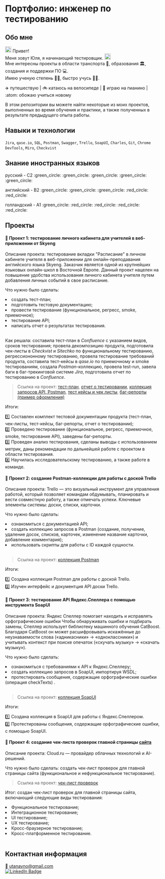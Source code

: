 # Портфолио: инженер по тестированию
## Обо мне
<img src="https://media.giphy.com/media/hvRJCLFzcasrR4ia7z/giphy.gif" width="20px"/> Привет! <br> Меня зовут Юля, я начинающий тестировщик. <img src= "https://media.giphy.com/media/l3vR85PnGsBwu1PFK/giphy.gif" width="20px"/> <br> Мне интересны проекты в области транспорта :tram:, образования :classical_building:, создания и поддержки ПО :computer:.<br> Имею ученую степень :woman_student:, быстро учусь 🙋‍♀️. <br>

:airplane: путешествую | :bike: катаюсь на велосипеде | :musical_keyboard: играю на пианино | :atom: обожаю учиться новому <br>

В этом репозитории вы можете найти некоторые из моих проектов, выполненных во время обучения и практики, а также полученных в результате предыдущего опыта работы.
<br>
## Навыки и технологии

``Jira``, ``qase.io``, ``SQL``, ``Postman``, ``Swagger``, ``Trello``,
``SoapUI``, ``Charles``, ``Git``, ``Chrome DevTools``, ``Miro``, ``Сheckvist``
<br>
## Знание иностранных языков
<p>русский      - С2 :green_circle: :green_circle: :green_circle: :green_circle: :green_circle:</p>
<p>английский    - B2 :green_circle: :green_circle: :green_circle: :red_circle: :red_circle:</p>
<p>голландский   - А1 :green_circle: :red_circle: :red_circle: :red_circle: :red_circle:</p> 

## Проекты
#### :pushpin: Проект 1: тестирование личного кабинета для учителей в веб-приложении от Skyeng

<p>Описание проекта: тестирование вкладки "Расписание" в личном кабинете учителя в веб-приложении для онлайн-преподавания английского языка Skyeng. Заказчик является одной из крупнейших языковых онлайн-школ в Восточной Европе. Данный проект нацелен на повышение удобства использования личного кабинета учителя путем добавления личных событий в свое расписание. </p>

<p>Что нужно было сделать:</p>

<li>создать тест-план;</li>
<li>подготовить тестовую документацию;</li>
<li>провести тестирование (функциональное, регресс, smoke, приемочное);</li>
<li>тестирование API;</li>
<li>написать отчет о результатах тестирования.</li>
<br>
 
Как решала: составила тест-план в *Confluence* с указанием видов, сроков тестирования; провела декомпозицию продукта, подготовила чек-листы в *Checkvist* и *Sitechko* по функциональному тестированию, регрессиононному тестированию, провела тестирование требований продукта, составила тест-кейсы в *qase.io* по приемочному и smoke тестированиям, создала *Postman*-коллекцию, провела test-run, завела баги в баг-трекинговой системе *Jira*, подготовила отчет по тестированию в *Confluence*.

> Ссылка на проект: <a href="https://github.com/utanayno/utanayno/blob/c9252102dfe0b2ac9ae4ed958a5ccc01f01ee227/project1/%D0%A2%D0%B5%D1%81%D1%82-%D0%BF%D0%BB%D0%B0%D0%BD.pdf" target="_blank">тест-план</a>, <a href="https://github.com/utanayno/utanayno/blob/c9252102dfe0b2ac9ae4ed958a5ccc01f01ee227/project1/%D0%9E%D1%82%D1%87%D0%B5%D1%82%20%D0%BE%20%D1%82%D0%B5%D1%81%D1%82%D0%B8%D1%80%D0%BE%D0%B2%D0%B0%D0%BD%D0%B8%D0%B8.pdf" target="_blank">отчет о тестировании</a>, <a href="https://github.com/utanayno/utanayno/blob/e83f29eb16b91187d687da5f54ee1464713c1f20/project1/Skyeng.postman_collection.json" target="_blank">коллекция запросов API, Postman</a>, <a href="https://github.com/utanayno/utanayno/tree/72152f72a21d707a4be066fc186913bc0f59297f/project1/test%20cases" target="_blank">тест кейсы и чек листы</a>, <a href="https://tanayno.atlassian.net/browse/DQ1-1?atlOrigin=eyJpIjoiZDhhYjkxODM0MzhkNGE5Yjg5Zjk1MjI5ZTkwMjkyOWQiLCJwIjoiaiJ9" target="_blank">баг-репорты (пример оформления)</a>

Итоги:

:one: Составлен комплект тестовой документации продукта (тест-план, чек-листы, тест-кейсы, баг-репорты, отчет о тестировании);<br>
:two: Проведено тестирование (функциональное, регресс, приемочное, smoke, тестирование API), заведены баг-репорты.<br>
:three: Проведен анализ тестирования, сделаны выводы с использованием метрик, даны рекомендации по дальнейшей работе с проектом в области тестирования.<br>
:four: Научилась исследовательскому тестированию, а также работе в команде.<br>

#### :pushpin: Проект 2: создание Postman-коллекции для работы с доской Trello 

<p>Описание проекта: Trello — это визуальный инструмент для управления работой, который позволяет командам обдумывать, планировать и вести совместную работу, а также отмечать успехи. Ключевые элементы системы: доски, списки, карточки.</p>

Что нужно было сделать:

<li>ознакомиться с документацией API;</li>
<li>создать коллекцию запросов в Postman (создание, получение, удаление досок, списков, карточек, изменение название карточки, добавление комментария);</li>
<li>использовать скрипты для работы с ID каждой сущности.</li>
<br>

> Ссылка на проект: <a href="https://github.com/utanayno/utanayno/blob/dbe403a05f15d551360ad2a75fea225d53324608/project2/Trello%20(L5).postman_collection.json" target="_blank">коллекция Postman</a>

Итоги:

:one: Создана коллекция Postman для работы с доской Trello.<br>
:two: Изучен интерфейс и документция API доски Trello.<br>

#### :pushpin: Проект 3: тестирование API Яндекс.Спеллера с помощью инструмента SoapUI 

<p>Описание проекта: Яндекс Спеллер помогает находить и исправлять орфографические ошибки Чтобы обнаруживать ошибки и подбирать замены, Спеллер использует библиотеку машинного обучения CatBoost. Благодаря CatBoost он может расшифровывать искажённые до неузнаваемости слова («адникасники» → «одноклассники») и учитывать контекст при поиске опечаток («скучать музыку» → «скачать музыку»).</p>

Что нужно было сделать:

<li>ознакомиться с требованиями к API к Яндекс.Спеллеру;</li>
<li>создать коллекцию запросов в SoapUI, импортируя WSDL;</li>
<li>протестировать сообщения, содержащие орфографические ошибки (операция checkTexts) .</li>
<br>

> Ссылка на проект: <a href="https://github.com/utanayno/utanayno/blob/1d8857ab63955f2de4fc727f533f617e5874c990/project3/SoapUI.xml" target="_blank">коллекция SoapUI</a>

Итоги:

:one: Создана коллекция в SoapUI для работы с Яндекс.Спеллером.<br>
:two: Протестированы сообщения, содержащие орфографические ошибки, с помощью SoapUI.<br>

#### :pushpin: Проект 4: создание чек-листа проверок главной страницы <a href="https://cloud.ru/ru" target="_blank">сайта</a> 

<p>Описание проекта: Cloud.ru — провайдер облачных технологий и AI-решений.</p>

Что нужно было сделать: создать чек-лист проверок для главной страницы сайта (функциональное и нефункциональное тестирование).
<br>

> Ссылка на проект: <a href="https://github.com/utanayno/utanayno/blob/6b16cc61d0c1e0c7567cf4f92f5d9a7a503d8a63/project4/%D0%A7%D0%B5%D0%BA-%D0%BB%D0%B8%D1%81%D1%82%20%D0%BF%D1%80%D0%BE%D0%B2%D0%B5%D1%80%D0%BE%D0%BA.pdf" target="_blank">чек-лист проверок</a>

Итог: создан чек-лист проверок для главной страницы сайта, включающий следующие виды тестирования:
<li>Функциональное тестирование;</li>
<li>Интеграционное тестирование;</li>
<li>UI тестирование;</li>
<li>UX тестирование;</li>
<li>Кросс-браузерное тестирование;</li>
<li>Кросс-платформенное тестирование.</li>

<br>

## Контактная информация
:e-mail: utanayno@gmail.com
<br> 
<a href="[https://www.linkedin.com/in/julia-tanayno/]">
    <img src="https://img.shields.io/badge/LinkedIn-blue?style=for-the-badge&logo=linkedin&logoColor=white" alt="LinkedIn Badge"/>
  </a>
